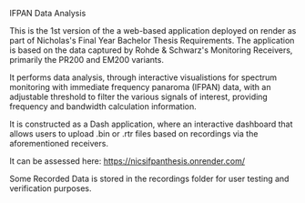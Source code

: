 IFPAN Data Analysis


This is the 1st version of the a web-based application deployed on render as part of Nicholas's Final Year Bachelor Thesis Requirements. The application is based on the data captured by Rohde & Schwarz's Monitoring Receivers, primarily the PR200 and EM200 variants.


It performs data analysis, through interactive visualistions for spectrum monitoring with immediate frequency panaroma (IFPAN) data, with an adjustable threshold to filter the various signals of interest, providing frequency and bandwidth calculation information. 


It is constructed as a Dash application, where an interactive dashboard that allows users to upload .bin or .rtr files based on recordings via the aforementioned receivers.


It can be assessed here: https://nicsifpanthesis.onrender.com/


Some Recorded Data is stored in the recordings folder for user testing and verification purposes.
 
